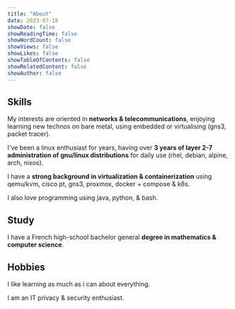 ```yaml
---
title: "About"
date: 2023-07-18
showDate: false
showReadingTime: false
showWordCount: false
showViews: false
showLikes: false
showTableOfContents: false
showRelatedContent: false
showAuthor: false
---
```


## Skills

My interests are oriented in **networks & telecommunications**, enjoying learning new technos on bare metal, using embedded or virtualising (gns3, packet tracer).

I've been a linux enthusiast for years, having over **3 years of layer 2-7 administration of gnu/linux distributions** for daily use (rhel, debian, alpine, arch, nixos).

I have a **strong background in virtualization & containerization** using qemu/kvm, cisco pt, gns3, proxmox, docker + compose & k8s.

I also love programming using java, python, & bash.

## Study

I have a French high-school bachelor general **degree in mathematics & computer science**.

## Hobbies

I like learning as much as i can about everything.

I am an IT privacy & security enthusiast.